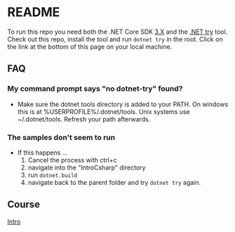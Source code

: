 # README #

To run this repo you need both the .NET Core SDK [3.X](https://dotnet.microsoft.com/download/dotnet-core/3.0) and the [.NET try](https://github.com/dotnet/try) tool. Check out this repo, install the tool and run `dotnet try` in the root. Click on the link at the bottom of this page on your local machine.

## FAQ ##

### My command prompt says "no dotnet-try" found? ###

* Make sure the dotnet tools directory is added to your PATH. On windows this is at %USERPROFILE%/.dotnet/tools. Unix systems use ~/.dotnet/tools. Refresh your path afterwards.

### The samples don't seem to run ###

* If this happens ...
  1. Cancel the process with ctrl+c
  2. navigate into the "IntroCsharp" directory
  3. run `dotnet.build`
  4. navigate back to the parent folder and try `dotnet try` again.

## Course ##

<a href="Intro.md"> Intro</a>
